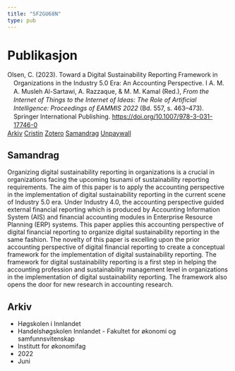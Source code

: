 ```yaml
---
title: "SF2GU68N"
type: pub
---
```

<h1>Publikasjon</h1>
<article id="csl-bib-container-SF2GU68N" class="csl-bib-container">
  <div class="csl-bib-body" style="line-height: 1.35; padding-left: 1em; text-indent:-1em;">
  <div class="csl-entry">Olsen, C. (2023). Toward a Digital Sustainability Reporting Framework in Organizations in the Industry 5.0 Era: An Accounting Perspective. I A. M. A. Musleh Al-Sartawi, A. Razzaque, &amp; M. M. Kamal (Red.), <i>From the Internet of Things to the Internet of Ideas: The Role of Artificial Intelligence: Proceedings of EAMMIS 2022</i> (Bd. 557, s. 463&#x2013;473). Springer International Publishing. <a href="https://doi.org/10.1007/978-3-031-17746-0">https://doi.org/10.1007/978-3-031-17746-0</a></div>
</div>
  <div class="csl-bib-buttons">
    <a href="#taxonomy-article-SF2GU68N" class="csl-bib-button">Arkiv</a>
    <a href="https://app.cristin.no/results/show.jsf?id=2031680" alt="Cristin URL" class="csl-bib-button">Cristin</a>
    <a href="http://zotero.org/groups/5402882/items/SF2GU68N" alt="Zotero URL" class="csl-bib-button">Zotero</a>
    <a href="#abstract-article-SF2GU68N" class="csl-bib-button">Samandrag</a>
    <a href="https://doi.org/10.1007/978-3-031-17746-0_37" class="csl-bib-button">Unpaywall</a>
  </div>
  <div id="csl-bib-meta-container-SF2GU68N"></div>
</article>
<div id="csl-bib-meta-SF2GU68N" class="csl-bib-meta">
  <article id="abstract-article-SF2GU68N" class="abstract-article">
    <h1>Samandrag</h1>
    Organizing digital sustainability reporting in organizations is a crucial in organizations facing the upcoming tsunami of sustainability reporting requirements. The aim of this paper is to apply the accounting perspective in the implementation of digital sustainability reporting in the current scene of Industry 5.0 era. Under Industry 4.0, the accounting perspective guided external financial reporting which is produced by Accounting Information System (AIS) and financial accounting modules in Enterprise Resource Planning (ERP) systems. This paper applies this accounting perspective of digital financial reporting to organize digital sustainability reporting in the same fashion. The novelty of this paper is excelling upon the prior accounting perspective of digital financial reporting to create a conceptual framework for the implementation of digital sustainability reporting. The framework for digital sustainability reporting is a first step in helping the accounting profession and sustainability management level in organizations in the implementation of digital sustainability reporting. The framework also opens the door for new research in accounting research.
  </article>
  <article id="taxonomy-article-SF2GU68N" class="taxonomy-article">
    <h1>Arkiv</h1>
    <ul>
      <li>Høgskolen i Innlandet</li>
      <li>Handelshøgskolen Innlandet - Fakultet for økonomi og samfunnsvitenskap</li>
      <li>Institutt for økonomifag</li>
      <li>2022</li>
      <li>Juni</li>
    </ul>
  </article>
</div>

